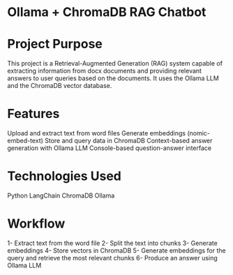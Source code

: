 # Ollama + ChromaDB RAG Chatbot
# Project Purpose
This project is a Retrieval-Augmented Generation (RAG) system capable of extracting information from docx documents and providing relevant answers to user queries based on the documents.
It uses the Ollama LLM and the ChromaDB vector database.

# Features
Upload and extract text from word files
Generate embeddings (nomic-embed-text)
Store and query data in ChromaDB
Context-based answer generation with Ollama LLM
Console-based question-answer interface

# Technologies Used
Python
LangChain
ChromaDB
Ollama 


# Workflow
1- Extract text from the word file
2- Split the text into chunks
3- Generate embeddings
4- Store vectors in ChromaDB
5- Generate embeddings for the query and retrieve the most relevant chunks
6- Produce an answer using Ollama LLM
